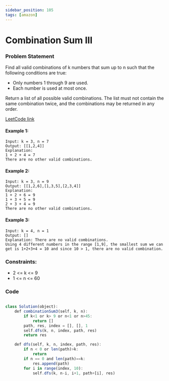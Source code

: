 ```yaml
---
sidebar_position: 105
tags: [amazon]
---
```


# Combination Sum III

### Problem Statement

Find all valid combinations of k numbers that sum up to n such that the following conditions are true:

- Only numbers 1 through 9 are used.
- Each number is used at most once.

Return a list of all possible valid combinations. The list must not contain the same combination twice, and the combinations may be returned in any order.

[LeetCode link](https://leetcode.com/problems/combination-sum-iii)

#### Example 1:

```
Input: k = 3, n = 7
Output: [[1,2,4]]
Explanation:
1 + 2 + 4 = 7
There are no other valid combinations.
```

#### Example 2:

```
Input: k = 3, n = 9
Output: [[1,2,6],[1,3,5],[2,3,4]]
Explanation:
1 + 2 + 6 = 9
1 + 3 + 5 = 9
2 + 3 + 4 = 9
There are no other valid combinations.
```

#### Example 3:

```
Input: k = 4, n = 1
Output: []
Explanation: There are no valid combinations.
Using 4 different numbers in the range [1,9], the smallest sum we can get is 1+2+3+4 = 10 and since 10 > 1, there are no valid combination.
```

### Constraints:

- 2 <= k <= 9
- 1 <= n <= 60

### Code

```jsx title="Python Code"

class Solution(object):
    def combinationSum3(self, k, n):
        if k<1 or k> 9 or n<1 or n>45:
            return []
        path, res, index = [], [], 1
        self.dfs(k, n, index, path, res)
        return res

    def dfs(self, k, n, index, path, res):
        if n < 0 or len(path)>k:
            return
        if n == 0 and len(path)==k:
            res.append(path)
        for i in range(index, 10):
            self.dfs(k, n-i, i+1, path+[i], res)
```
